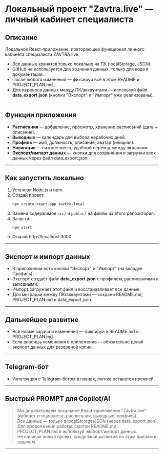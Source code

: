 # Локальный проект "Zavtra.live" — личный кабинет специалиста

## Описание

Локальное React-приложение, повторяющее функционал личного кабинета специалиста ZAVTRA.live:
- Все данные хранятся только локально на ПК (localStorage, JSON).
- GitHub не используется для хранения данных, только для кода и документации.
- После любого изменения — фиксируй всё в этом README и PROJECT_PLAN.md.
- Для переноса данных между ПК/аккаунтами — используй файл **data_export.json** (кнопки "Экспорт" и "Импорт" уже реализованы).

---

## Функции приложения

- **Расписания** — добавление, просмотр, хранение расписаний (дата + описание).
- **Выходные** — календарь для выбора нерабочих дней.
- **Профиль** — имя, должность, описание, аватар (инициал).
- **Навигация** — нижнее меню, удобный переход между экранами.
- **Экспорт/импорт данных** — кнопки для сохранения и загрузки всех данных через файл data_export.json.

---

## Как запустить локально

1. Установи Node.js и npm.
2. Создай проект:
   ```bash
   npx create-react-app zavtra-local
   ```
3. Замени содержимое `src/` и `public/` на файлы из этого репозитория.
4. Запусти:
   ```bash
   npm start
   ```
5. Открой http://localhost:3000

---

## Экспорт и импорт данных

- В приложении есть кнопки "Экспорт" и "Импорт" (на вкладке Профиль).
- Экспорт создаёт файл **data_export.json** с профилем, расписаниями и выходными.
- Импорт загружает этот файл и восстанавливает все данные.
- Для миграции между ПК/аккаунтами — сохрани README.md, PROJECT_PLAN.md и data_export.json.

---

## Дальнейшее развитие

- Все новые задачи и изменения — фиксируй в README.md и PROJECT_PLAN.md.
- Если вносишь изменения в приложение — обязательно делай экспорт данных для резервной копии.

---

## Telegram-бот

- Интеграция с Telegram-ботом в планах, логика останется прежней.

---

## Быстрый PROMPT для Copilot/AI

> Мы дорабатываем локальное React-приложение "Zavtra.live" (кабинет специалиста, расписания, выходные, профиль).  
> Все данные — только в localStorage/JSON (через data_export.json).  
> Для продолжения работы: смотри README.md, PROJECT_PLAN.md и используй экспорт/импорт данных.  
> Не начинай новый проект, продолжай развитие по этим файлам и задачам.

---